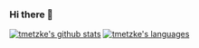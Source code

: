 ### Hi there 👋

[![tmetzke's github stats](https://github-readme-stats.vercel.app/api?username=tmetzke&title_color=ffffff&text_color=c9cacc&icon_color=2bbc8a&bg_color=1d1f21&count_private=true)](https://github.com/anuraghazra/github-readme-stats)
[![tmetzke's languages](https://github-readme-stats.vercel.app/api/top-langs/?username=tmetzke&hide=javascript,css,html&title_color=ffffff&text_color=c9cacc&icon_color=2bbc8a&bg_color=1d1f21)](https://github.com/tmetzke/tmetzke)

<!--
**tmetzke/tmetzke** is a ✨ _special_ ✨ repository because its `README.md` (this file) appears on your GitHub profile.

Here are some ideas to get you started:

- 🔭 I’m currently working on ...
- 🌱 I’m currently learning ...
- 👯 I’m looking to collaborate on ...
- 🤔 I’m looking for help with ...
- 💬 Ask me about ...
- 📫 How to reach me: ...
- 😄 Pronouns: ...
- ⚡ Fun fact: ...
-->
